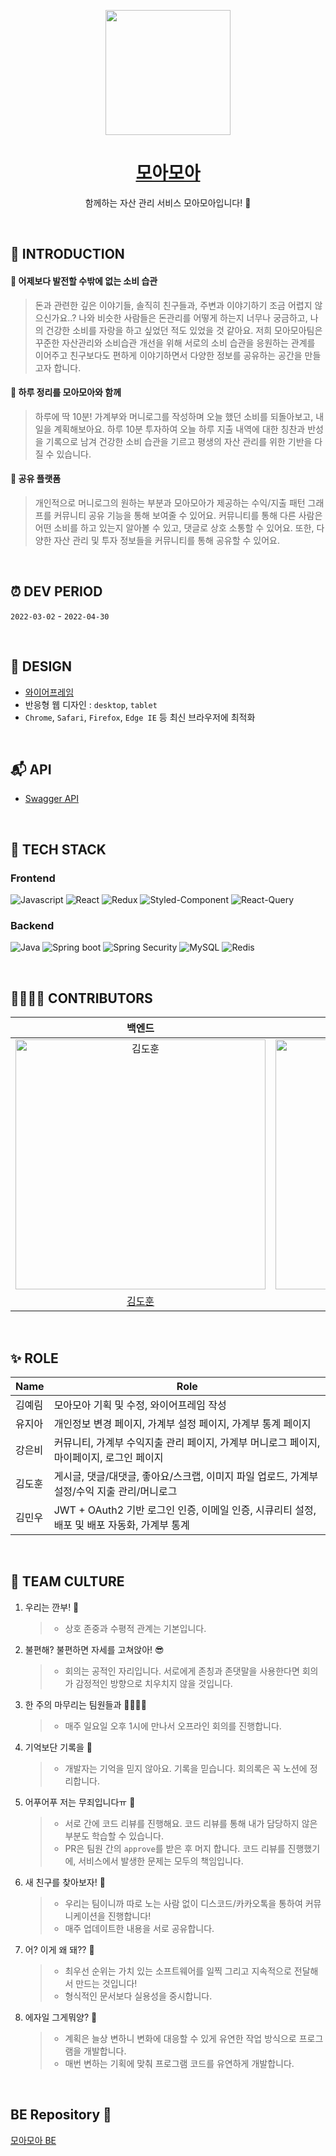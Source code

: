 <p align="middle">
<img width="200px;" src="https://user-images.githubusercontent.com/87658765/165188868-158d45a0-2fdd-401b-8a97-38d2256bb9ef.png"/>
</p>

<h1 align="middle"><a href="https://moamoadev.shop">모아모아</a></h1>

<p align="middle">함께하는 자산 관리 서비스 모아모아입니다! 🏡</p>

<br/>

## 📝 INTRODUCTION

#### 🐽 어제보다 발전할 수밖에 없는 소비 습관

> 돈과 관련한 깊은 이야기들, 솔직히 친구들과, 주변과 이야기하기 조금 어렵지 않으신가요..?
나와 비슷한 사람들은 돈관리를 어떻게 하는지 너무나 궁금하고, 나의 건강한 소비를 자랑을 하고 싶었던 적도 있었을 것 같아요.
저희 모아모아팀은 꾸준한 자산관리와 소비습관 개선을 위해 서로의 소비 습관을 응원하는 관계를 이어주고 친구보다도 편하게 이야기하면서 다양한 정보를 공유하는 공간을 만들고자 합니다.

#### 🐽 하루 정리를 모아모아와 함께

> 하루에 딱 10분! 가계부와 머니로그를 작성하며 오늘 했던 소비를 되돌아보고, 내일을 계획해보아요. 하루 10분 투자하여 오늘 하루 지출 내역에 대한 칭찬과 반성을 기록으로 남겨 건강한 소비 습관을 기르고 평생의 자산 관리를 위한 기반을 다질 수 있습니다.

#### 🐽 공유 플랫폼

> 개인적으로 머니로그의 원하는 부분과 모아모아가 제공하는 수익/지출 패턴 그래프를 커뮤니티 공유 기능을 통해 보여줄 수 있어요. 커뮤니티를 통해 다른 사람은 어떤 소비를 하고 있는지 알아볼 수 있고, 댓글로 상호 소통할 수 있어요. 또한, 다양한 자산 관리 및 투자 정보들을 커뮤니티를 통해 공유할 수 있어요.

<br/>

## ⏰ DEV PERIOD

`2022-03-02` - `2022-04-30`

<br/>

## 🎨 DESIGN

- [와이어프레임](https://www.figma.com/file/mR3rO5fsSPaECuU6k7dotb/모아모아?node-id=0%3A1)
- 반응형 웹 디자인 : `desktop`, `tablet`
- `Chrome`, `Safari`, `Firefox`, `Edge IE` 등 최신 브라우저에 최적화

<br/>

## 📬 API

- [Swagger API](https://moamoadev.shop/api/swagger-ui/index.html)

<br/>

## 🔨 TECH STACK

### Frontend

<img alt="Javascript" src ="https://img.shields.io/badge/JavaScript-F7DF1E.svg?&logo=JavaScript&logoColor=white"/> <img alt="React" src ="https://img.shields.io/badge/React-61DAFB.svg?&logo=React&logoColor=white"/>
<img alt="Redux" src ="https://img.shields.io/badge/Redux-764ABC.svg?&logo=Redux&logoColor=white"/>
<img alt="Styled-Component" src ="https://img.shields.io/badge/Styled Components-DB7093.svg?&logo=styled-components&logoColor=white"/>
<img alt="React-Query" src ="https://img.shields.io/badge/React Query-FF4154.svg?&logo=React Query&logoColor=white"/>

### Backend

<img alt="Java" src ="https://img.shields.io/badge/Java-007396.svg?&logo=Java&logoColor=white"/> <img alt="Spring boot" src ="https://img.shields.io/badge/Spring boot-6DB33F.svg?&logo=Spring boot&logoColor=white"/>
<img alt="Spring Security" src ="https://img.shields.io/badge/Spring Security-6DB33F.svg?&logo=Spring Security&logoColor=white"/>
<img alt="MySQL" src ="https://img.shields.io/badge/MySQL-4479A1.svg?&logo=MySQL&logoColor=white"/>
<img alt="Redis" src ="https://img.shields.io/badge/Redis-DC382D.svg?&logo=Redis&logoColor=white"/>

<br/>

## 👨‍👨‍👧‍👧 CONTRIBUTORS

|                                                                   백엔드                                                                    |                                                                   백엔드                                                                    |                                                                 프론트엔드                                                                 |                                                                 프론트엔드                                                                 |                                                                    기획                                                                    |
| :-----------------------------------------------------------------------------------------------------------------------------------------: | :-----------------------------------------------------------------------------------------------------------------------------------------: | :----------------------------------------------------------------------------------------------------------------------------------------: | :----------------------------------------------------------------------------------------------------------------------------------------: | :----------------------------------------------------------------------------------------------------------------------------------------: |
| <img src="https://user-images.githubusercontent.com/87658765/165191160-911c280c-ef59-4219-90b2-c33ce5796bac.png" width=400px alt="김도훈"/> | <img src="https://user-images.githubusercontent.com/87658765/165193263-ce6ebf4b-8681-4055-9947-df3878efb120.png" width=400px alt="김민우"/> | <img src="https://user-images.githubusercontent.com/87658765/165192815-1afc0b99-afc2-452f-8328-0038d1407f90.png" width=400px alt="유지아"> | <img src="https://user-images.githubusercontent.com/87658765/165193196-43a4beed-3b7c-4e5c-8201-79f505943d52.png" width=400px alt="강은비"> | <img src="https://user-images.githubusercontent.com/87658765/165193304-a3100c45-6c3b-443d-941f-c7a31ea240c4.png" width=400px alt="김예림"> |
|                                                    [김도훈](https://github.com/ehgns852)                                                    |                                                    [김민우](https://github.com/kmw10693)                                                    |                                                 [유지아](https://github.com/yujiah-github)                                                 |                                                    [강은비](https://github.com/eunnbi)                                                     |                                                   [김예림](https://github.com/yeriiiiim)                                                   |

<br/>

## ✨ ROLE

| Name   | Role                                                                                        |
| ------ | ------------------------------------------------------------------------------------------- |
| 김예림 | 모아모아 기획 및 수정, 와이어프레임 작성                                                    |
| 유지아 | 개인정보 변경 페이지, 가계부 설정 페이지, 가계부 통계 페이지                                |
| 강은비 | 커뮤니티, 가계부 수익지출 관리 페이지, 가계부 머니로그 페이지, 마이페이지, 로그인 페이지    |
| 김도훈 | 게시글, 댓글/대댓글, 좋아요/스크랩, 이미지 파일 업로드, 가계부 설정/수익 지출 관리/머니로그 |
| 김민우 | JWT + OAuth2 기반 로그인 인증, 이메일 인증, 시큐리티 설정, 배포 및 배포 자동화, 가계부 통계 |

<br/>

## 🤗 TEAM CULTURE

1. 우리는 깐부! 🎲
   > - 상호 존중과 수평적 관계는 기본입니다.
2. 불편해? 불편하면 자세를 고쳐앉아! 😎
   > - 회의는 공적인 자리입니다. 서로에게 존칭과 존댓말을 사용한다면 회의가 감정적인 방향으로 치우치지 않을 것입니다.
3. 한 주의 마무리는 팀원들과 👨‍👩‍👦‍👦
   > - 매주 일요일 오후 1시에 만나서 오프라인 회의를 진행합니다.
4. 기억보단 기록을 📄
   > - 개발자는 기억을 믿지 않아요. 기록을 믿습니다. 회의록은 꼭 노션에 정리합니다.
5. 어푸어푸 저는 무죄입니다ㅠ 🥊
   > - 서로 간에 코드 리뷰를 진행해요. 코드 리뷰를 통해 내가 담당하지 않은 부분도 학습할 수 있습니다.
   > - PR은 팀원 간의 `approve`를 받은 후 머지 합니다. 코드 리뷰를 진행했기에, 서비스에서 발생한 문제는 모두의 책임입니다.
6. 새 친구를 찾아보자! 🤢
   > - 우리는 팀이니까 따로 노는 사람 없이 디스코드/카카오톡을 통하여 커뮤니케이션을 진행합니다!
   > - 매주 업데이트한 내용을 서로 공유합니다.
7. 어? 이게 왜 돼?? 🤕
   > - 최우선 순위는 가치 있는 소프트웨어를 일찍 그리고 지속적으로 전달해서 만드는 것입니다!
   > - 형식적인 문서보다 실용성을 중시합니다.
8. 에자일 그게뭐양? 🌊
   > - 계획은 늘상 변하니 변화에 대응할 수 있게 유연한 작업 방식으로 프로그램을 개발합니다.
   > - 매번 변하는 기획에 맞춰 프로그램 코드를 유연하게 개발합니다.

<br/>

## BE Repository 🐷

[모아모아 BE](https://github.com/Asset-management-service/backend)
